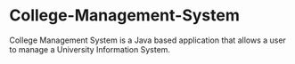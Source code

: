 # College-Management-System
College Management System is a Java based application that allows a user to manage a University Information System.
